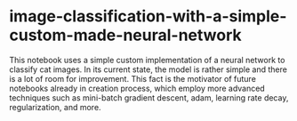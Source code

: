 # image-classification-with-a-simple-custom-made-neural-network
This notebook uses a simple custom implementation of a neural network to classify cat images. In its current state, the model is rather simple and there is a lot of room for improvement. This fact is the motivator of future notebooks already in creation process, which employ more advanced techniques such as mini-batch gradient descent, adam, learning rate decay, regularization, and more.
